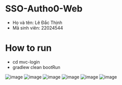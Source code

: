 # SSO-Autho0-Web
- Họ và tên: Lê Đắc Thịnh
- Mã sinh viên: 22024544

# How to run
- cd mvc-login
- gradlew clean bootRun

![image](https://github.com/user-attachments/assets/f1b81880-2ad0-4979-8469-bdbc805b2241)
![image](https://github.com/user-attachments/assets/054ed36a-6fc2-4117-81d6-ca448bea0f54)
![image](https://github.com/user-attachments/assets/413ae55d-8af5-4caa-8dac-efa9514b12e2)
![image](https://github.com/user-attachments/assets/17807612-f6a8-44ff-ae5a-617c3dc22d3c)
![image](https://github.com/user-attachments/assets/c1f988b1-53bd-48ee-85d4-4d20b80f0704)
![image](https://github.com/user-attachments/assets/7ca335c9-00aa-4263-9a75-5e4b2ef50e7a)
